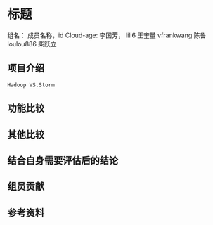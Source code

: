 # 标题 #

  组名： 成员名称，id
  Cloud-age: 李国芳， lili6
             王奎量 vfrankwang
             陈鲁 loulou886
             柴跃立

## 项目介绍 ##
    Hadoop VS.Storm
    
## 功能比较 ##

## 其他比较 ##

## 结合自身需要评估后的结论 ##

## 组员贡献 ##

## 参考资料 ##
